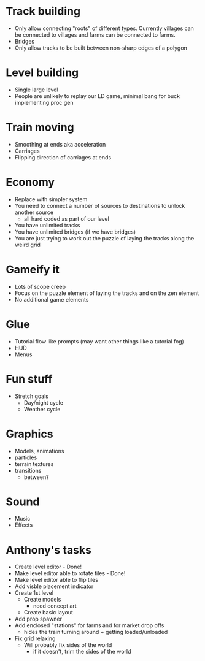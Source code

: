# Track building

- Only allow connecting "roots" of different types. Currently villages can be connected to villages and farms can be connected to farms.
- Bridges
- Only allow tracks to be built between non-sharp edges of a polygon

# Level building

- Single large level
- People are unlikely to replay our LD game, minimal bang for buck implementing proc gen

# Train moving

- Smoothing at ends aka acceleration
- Carriages
- Flipping direction of carriages at ends

# Economy

- Replace with simpler system
- You need to connect a number of sources to destinations to unlock another source
  - all hard coded as part of our level
- You have unlimited tracks
- You have unlimited bridges (if we have bridges)
- You are just trying to work out the puzzle of laying the tracks along the weird grid

# Gameify it

- Lots of scope creep
- Focus on the puzzle element of laying the tracks and on the zen element
- No additional game elements

# Glue

- Tutorial flow like prompts (may want other things like a tutorial fog)
- HUD
- Menus

# Fun stuff

- Stretch goals
  - Day/night cycle
  - Weather cycle

# Graphics

- Models, animations
- particles
- terrain textures
- transitions
  - between?

# Sound

- Music
- Effects

# Anthony's tasks

- Create level editor - Done!
- Make level editor able to rotate tiles - Done!
- Make level editor able to flip tiles
- Add visble placement indicator
- Create 1st level
  - Create models
    - need concept art
  - Create basic layout
- Add prop spawner
- Add enclosed "stations" for farms and for market drop offs
  - hides the train turning around + getting loaded/unloaded
- Fix grid relaxing
  - Will probably fix sides of the world
    - if it doesn't, trim the sides of the world
